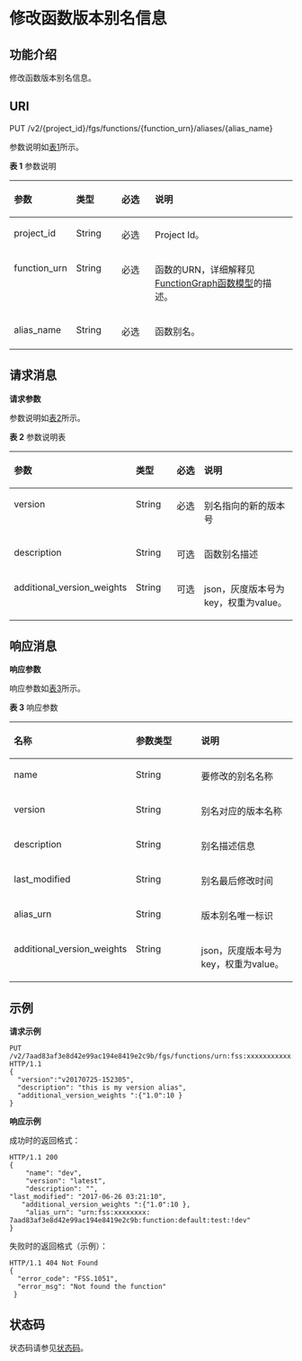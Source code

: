 # 修改函数版本别名信息<a name="ZH-CN_TOPIC_0159444654"></a>

## 功能介绍<a name="section22115843"></a>

修改函数版本别名信息。

## URI<a name="section64824865"></a>

PUT /v2/\{project\_id\}/fgs/functions/\{function\_urn\}/aliases/\{alias\_name\}

参数说明如[表1](#d0e4439)所示。

**表 1**  参数说明

<a name="d0e4439"></a>
<table><thead align="left"><tr id="row45214264"><th class="cellrowborder" valign="top" width="19.39%" id="mcps1.2.5.1.1"><p id="p38476805"><a name="p38476805"></a><a name="p38476805"></a>参数</p>
</th>
<th class="cellrowborder" valign="top" width="16.33%" id="mcps1.2.5.1.2"><p id="p29613490"><a name="p29613490"></a><a name="p29613490"></a>类型</p>
</th>
<th class="cellrowborder" valign="top" width="12.24%" id="mcps1.2.5.1.3"><p id="p49882471"><a name="p49882471"></a><a name="p49882471"></a>必选</p>
</th>
<th class="cellrowborder" valign="top" width="52.04%" id="mcps1.2.5.1.4"><p id="p13948365"><a name="p13948365"></a><a name="p13948365"></a>说明</p>
</th>
</tr>
</thead>
<tbody><tr id="row56075787"><td class="cellrowborder" valign="top" width="19.39%" headers="mcps1.2.5.1.1 "><p id="p45844938"><a name="p45844938"></a><a name="p45844938"></a>project_id</p>
</td>
<td class="cellrowborder" valign="top" width="16.33%" headers="mcps1.2.5.1.2 "><p id="p22452530"><a name="p22452530"></a><a name="p22452530"></a>String</p>
</td>
<td class="cellrowborder" valign="top" width="12.24%" headers="mcps1.2.5.1.3 "><p id="p6715626"><a name="p6715626"></a><a name="p6715626"></a>必选</p>
</td>
<td class="cellrowborder" valign="top" width="52.04%" headers="mcps1.2.5.1.4 "><p id="p7094810"><a name="p7094810"></a><a name="p7094810"></a>Project Id。</p>
</td>
</tr>
<tr id="row63853295"><td class="cellrowborder" valign="top" width="19.39%" headers="mcps1.2.5.1.1 "><p id="p4734407"><a name="p4734407"></a><a name="p4734407"></a>function_urn</p>
</td>
<td class="cellrowborder" valign="top" width="16.33%" headers="mcps1.2.5.1.2 "><p id="p47942700"><a name="p47942700"></a><a name="p47942700"></a>String</p>
</td>
<td class="cellrowborder" valign="top" width="12.24%" headers="mcps1.2.5.1.3 "><p id="p58153477"><a name="p58153477"></a><a name="p58153477"></a>必选</p>
</td>
<td class="cellrowborder" valign="top" width="52.04%" headers="mcps1.2.5.1.4 "><p id="p12811195"><a name="p12811195"></a><a name="p12811195"></a>函数的URN，详细解释见<a href="FunctionGraph函数模型.md">FunctionGraph函数模型</a>的描述。</p>
</td>
</tr>
<tr id="row3550154983911"><td class="cellrowborder" valign="top" width="19.39%" headers="mcps1.2.5.1.1 "><p id="p1216183213385"><a name="p1216183213385"></a><a name="p1216183213385"></a>alias_name</p>
</td>
<td class="cellrowborder" valign="top" width="16.33%" headers="mcps1.2.5.1.2 "><p id="p318235414383"><a name="p318235414383"></a><a name="p318235414383"></a>String</p>
</td>
<td class="cellrowborder" valign="top" width="12.24%" headers="mcps1.2.5.1.3 "><p id="p71616325381"><a name="p71616325381"></a><a name="p71616325381"></a>必选</p>
</td>
<td class="cellrowborder" valign="top" width="52.04%" headers="mcps1.2.5.1.4 "><p id="p716120329385"><a name="p716120329385"></a><a name="p716120329385"></a>函数别名。</p>
</td>
</tr>
</tbody>
</table>

## 请求消息<a name="section46552877"></a>

**请求参数**

参数说明如[表2](#d0e4502)所示。

**表 2**  参数说明表

<a name="d0e4502"></a>
<table><thead align="left"><tr id="row53298806"><th class="cellrowborder" valign="top" width="25.252525252525253%" id="mcps1.2.5.1.1"><p id="p22236029"><a name="p22236029"></a><a name="p22236029"></a>参数</p>
</th>
<th class="cellrowborder" valign="top" width="16.16161616161616%" id="mcps1.2.5.1.2"><p id="p56287916"><a name="p56287916"></a><a name="p56287916"></a>类型</p>
</th>
<th class="cellrowborder" valign="top" width="12.121212121212121%" id="mcps1.2.5.1.3"><p id="p63027372"><a name="p63027372"></a><a name="p63027372"></a>必选</p>
</th>
<th class="cellrowborder" valign="top" width="46.464646464646464%" id="mcps1.2.5.1.4"><p id="p4943525"><a name="p4943525"></a><a name="p4943525"></a>说明</p>
</th>
</tr>
</thead>
<tbody><tr id="row64881214"><td class="cellrowborder" valign="top" width="25.252525252525253%" headers="mcps1.2.5.1.1 "><p id="p20886943"><a name="p20886943"></a><a name="p20886943"></a>version</p>
</td>
<td class="cellrowborder" valign="top" width="16.16161616161616%" headers="mcps1.2.5.1.2 "><p id="p14120817"><a name="p14120817"></a><a name="p14120817"></a>String</p>
</td>
<td class="cellrowborder" valign="top" width="12.121212121212121%" headers="mcps1.2.5.1.3 "><p id="p2935515"><a name="p2935515"></a><a name="p2935515"></a>必选</p>
</td>
<td class="cellrowborder" valign="top" width="46.464646464646464%" headers="mcps1.2.5.1.4 "><p id="p36450182"><a name="p36450182"></a><a name="p36450182"></a>别名指向的新的版本号</p>
</td>
</tr>
<tr id="row59616187"><td class="cellrowborder" valign="top" width="25.252525252525253%" headers="mcps1.2.5.1.1 "><p id="p64181866"><a name="p64181866"></a><a name="p64181866"></a>description</p>
</td>
<td class="cellrowborder" valign="top" width="16.16161616161616%" headers="mcps1.2.5.1.2 "><p id="p31348653"><a name="p31348653"></a><a name="p31348653"></a>String</p>
</td>
<td class="cellrowborder" valign="top" width="12.121212121212121%" headers="mcps1.2.5.1.3 "><p id="p56212973"><a name="p56212973"></a><a name="p56212973"></a>可选</p>
</td>
<td class="cellrowborder" valign="top" width="46.464646464646464%" headers="mcps1.2.5.1.4 "><p id="p56956945"><a name="p56956945"></a><a name="p56956945"></a>函数别名描述</p>
</td>
</tr>
<tr id="row1429924218268"><td class="cellrowborder" valign="top" width="25.252525252525253%" headers="mcps1.2.5.1.1 "><p id="p158931843142618"><a name="p158931843142618"></a><a name="p158931843142618"></a>additional_version_weights</p>
</td>
<td class="cellrowborder" valign="top" width="16.16161616161616%" headers="mcps1.2.5.1.2 "><p id="p789316432267"><a name="p789316432267"></a><a name="p789316432267"></a>String</p>
</td>
<td class="cellrowborder" valign="top" width="12.121212121212121%" headers="mcps1.2.5.1.3 "><p id="p489319434264"><a name="p489319434264"></a><a name="p489319434264"></a>可选</p>
</td>
<td class="cellrowborder" valign="top" width="46.464646464646464%" headers="mcps1.2.5.1.4 "><p id="p188931343122617"><a name="p188931343122617"></a><a name="p188931343122617"></a>json，灰度版本号为key，权重为value。</p>
</td>
</tr>
</tbody>
</table>

## 响应消息<a name="section16322712"></a>

**响应参数**

响应参数如[表3](#table394445163918)所示。    

**表 3**  响应参数

<a name="table394445163918"></a>
<table><thead align="left"><tr id="row5944851163912"><th class="cellrowborder" valign="top" width="20.202020202020204%" id="mcps1.2.4.1.1"><p id="p7944165193912"><a name="p7944165193912"></a><a name="p7944165193912"></a>名称</p>
</th>
<th class="cellrowborder" valign="top" width="31.313131313131308%" id="mcps1.2.4.1.2"><p id="p494413519391"><a name="p494413519391"></a><a name="p494413519391"></a>参数类型</p>
</th>
<th class="cellrowborder" valign="top" width="48.484848484848484%" id="mcps1.2.4.1.3"><p id="p159441351193918"><a name="p159441351193918"></a><a name="p159441351193918"></a>说明</p>
</th>
</tr>
</thead>
<tbody><tr id="row656714506269"><td class="cellrowborder" valign="top" width="20.202020202020204%" headers="mcps1.2.4.1.1 "><p id="p897220169325"><a name="p897220169325"></a><a name="p897220169325"></a>name</p>
</td>
<td class="cellrowborder" valign="top" width="31.313131313131308%" headers="mcps1.2.4.1.2 "><p id="p142135417295"><a name="p142135417295"></a><a name="p142135417295"></a>String</p>
</td>
<td class="cellrowborder" valign="top" width="48.484848484848484%" headers="mcps1.2.4.1.3 "><p id="p1421384119295"><a name="p1421384119295"></a><a name="p1421384119295"></a>要修改的别名名称</p>
</td>
</tr>
<tr id="row1447114561264"><td class="cellrowborder" valign="top" width="20.202020202020204%" headers="mcps1.2.4.1.1 "><p id="p19701163322"><a name="p19701163322"></a><a name="p19701163322"></a>version</p>
</td>
<td class="cellrowborder" valign="top" width="31.313131313131308%" headers="mcps1.2.4.1.2 "><p id="p9213341192920"><a name="p9213341192920"></a><a name="p9213341192920"></a>String</p>
</td>
<td class="cellrowborder" valign="top" width="48.484848484848484%" headers="mcps1.2.4.1.3 "><p id="p321310414293"><a name="p321310414293"></a><a name="p321310414293"></a>别名对应的版本名称</p>
</td>
</tr>
<tr id="row171881259182617"><td class="cellrowborder" valign="top" width="20.202020202020204%" headers="mcps1.2.4.1.1 "><p id="p18968181603213"><a name="p18968181603213"></a><a name="p18968181603213"></a>description</p>
</td>
<td class="cellrowborder" valign="top" width="31.313131313131308%" headers="mcps1.2.4.1.2 "><p id="p1213144152913"><a name="p1213144152913"></a><a name="p1213144152913"></a>String</p>
</td>
<td class="cellrowborder" valign="top" width="48.484848484848484%" headers="mcps1.2.4.1.3 "><p id="p152131417294"><a name="p152131417294"></a><a name="p152131417294"></a>别名描述信息</p>
</td>
</tr>
<tr id="row152771626162720"><td class="cellrowborder" valign="top" width="20.202020202020204%" headers="mcps1.2.4.1.1 "><p id="p1096571673212"><a name="p1096571673212"></a><a name="p1096571673212"></a>last_modified</p>
</td>
<td class="cellrowborder" valign="top" width="31.313131313131308%" headers="mcps1.2.4.1.2 "><p id="p121454162919"><a name="p121454162919"></a><a name="p121454162919"></a>String</p>
</td>
<td class="cellrowborder" valign="top" width="48.484848484848484%" headers="mcps1.2.4.1.3 "><p id="p1621414112915"><a name="p1621414112915"></a><a name="p1621414112915"></a>别名最后修改时间</p>
</td>
</tr>
<tr id="row143501123142714"><td class="cellrowborder" valign="top" width="20.202020202020204%" headers="mcps1.2.4.1.1 "><p id="p139611116173219"><a name="p139611116173219"></a><a name="p139611116173219"></a>alias_urn</p>
</td>
<td class="cellrowborder" valign="top" width="31.313131313131308%" headers="mcps1.2.4.1.2 "><p id="p11214204112298"><a name="p11214204112298"></a><a name="p11214204112298"></a>String</p>
</td>
<td class="cellrowborder" valign="top" width="48.484848484848484%" headers="mcps1.2.4.1.3 "><p id="p1421410413290"><a name="p1421410413290"></a><a name="p1421410413290"></a>版本别名唯一标识</p>
</td>
</tr>
<tr id="row31662318273"><td class="cellrowborder" valign="top" width="20.202020202020204%" headers="mcps1.2.4.1.1 "><p id="p816192332713"><a name="p816192332713"></a><a name="p816192332713"></a>additional_version_weights</p>
</td>
<td class="cellrowborder" valign="top" width="31.313131313131308%" headers="mcps1.2.4.1.2 "><p id="p19540932132715"><a name="p19540932132715"></a><a name="p19540932132715"></a>String</p>
</td>
<td class="cellrowborder" valign="top" width="48.484848484848484%" headers="mcps1.2.4.1.3 "><p id="p3161923172716"><a name="p3161923172716"></a><a name="p3161923172716"></a>json，灰度版本号为key，权重为value。</p>
</td>
</tr>
</tbody>
</table>

## 示例<a name="section883415383189"></a>

**请求示例**

```
PUT /v2/7aad83af3e8d42e99ac194e8419e2c9b/fgs/functions/urn:fss:xxxxxxxxxxx:7aad83af3e8d42e99ac194e8419e2c9b:function:default:test:latest/aliases/dev HTTP/1.1 
{ 
  "version":"v20170725-152305", 
  "description": "this is my version alias",
  "additional_version_weights ":{"1.0":10 } 
}
```

**响应示例**

成功时的返回格式：

```
HTTP/1.1 200
{ 
    "name": "dev",  
    "version": "latest", 
    "description": "", 
"last_modified": "2017-06-26 03:21:10", 
   "additional_version_weights ":{"1.0":10 }, 
    "alias_urn": "urn:fss:xxxxxxxx: 7aad83af3e8d42e99ac194e8419e2c9b:function:default:test:!dev" 
}
```

失败时的返回格式（示例）：

```
HTTP/1.1 404 Not Found 
{ 
  "error_code": "FSS.1051", 
  "error_msg": "Not found the function" 
 }
```

## 状态码<a name="section12686683"></a>

状态码请参见[状态码](状态码.md)。

